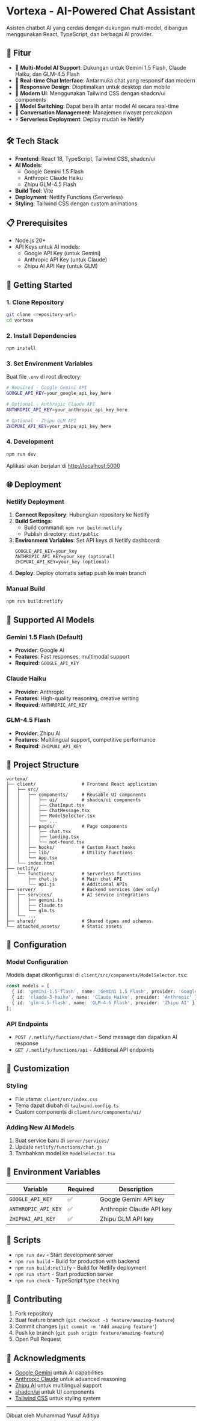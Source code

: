 # Vortexa - AI-Powered Chat Assistant

Asisten chatbot AI yang cerdas dengan dukungan multi-model, dibangun menggunakan React, TypeScript, dan berbagai AI provider.

## 🚀 Fitur

- 🤖 **Multi-Model AI Support**: Dukungan untuk Gemini 1.5 Flash, Claude Haiku, dan GLM-4.5 Flash
- 💬 **Real-time Chat Interface**: Antarmuka chat yang responsif dan modern
- 📱 **Responsive Design**: Dioptimalkan untuk desktop dan mobile
- 🎨 **Modern UI**: Menggunakan Tailwind CSS dengan shadcn/ui components
- 🔄 **Model Switching**: Dapat beralih antar model AI secara real-time
- 💾 **Conversation Management**: Manajemen riwayat percakapan
- ⚡ **Serverless Deployment**: Deploy mudah ke Netlify

## 🛠️ Tech Stack

- **Frontend**: React 18, TypeScript, Tailwind CSS, shadcn/ui
- **AI Models**: 
  - Google Gemini 1.5 Flash
  - Anthropic Claude Haiku
  - Zhipu GLM-4.5 Flash
- **Build Tool**: Vite
- **Deployment**: Netlify Functions (Serverless)
- **Styling**: Tailwind CSS dengan custom animations

## 📋 Prerequisites

- Node.js 20+
- API Keys untuk AI models:
  - Google API Key (untuk Gemini)
  - Anthropic API Key (untuk Claude)
  - Zhipu AI API Key (untuk GLM)

## 🚀 Getting Started

### 1. Clone Repository
```bash
git clone <repository-url>
cd vortexa
```

### 2. Install Dependencies
```bash
npm install
```

### 3. Set Environment Variables
Buat file `.env` di root directory:
```bash
# Required - Google Gemini API
GOOGLE_API_KEY=your_google_api_key_here

# Optional - Anthropic Claude API
ANTHROPIC_API_KEY=your_anthropic_api_key_here

# Optional - Zhipu GLM API
ZHIPUAI_API_KEY=your_zhipu_api_key_here
```

### 4. Development
```bash
npm run dev
```

Aplikasi akan berjalan di [http://localhost:5000](http://localhost:5000)

## 🌐 Deployment

### Netlify Deployment

1. **Connect Repository**: Hubungkan repository ke Netlify
2. **Build Settings**:
   - Build command: `npm run build:netlify`
   - Publish directory: `dist/public`
3. **Environment Variables**: Set API keys di Netlify dashboard:
   ```
   GOOGLE_API_KEY=your_key
   ANTHROPIC_API_KEY=your_key (optional)
   ZHIPUAI_API_KEY=your_key (optional)
   ```
4. **Deploy**: Deploy otomatis setiap push ke main branch

### Manual Build
```bash
npm run build:netlify
```

## 🤖 Supported AI Models

### Gemini 1.5 Flash (Default)
- **Provider**: Google AI
- **Features**: Fast responses, multimodal support
- **Required**: `GOOGLE_API_KEY`

### Claude Haiku
- **Provider**: Anthropic
- **Features**: High-quality reasoning, creative writing
- **Required**: `ANTHROPIC_API_KEY`

### GLM-4.5 Flash
- **Provider**: Zhipu AI
- **Features**: Multilingual support, competitive performance
- **Required**: `ZHIPUAI_API_KEY`

## 📁 Project Structure

```
vortexa/
├── client/                 # Frontend React application
│   ├── src/
│   │   ├── components/     # Reusable UI components
│   │   │   ├── ui/         # shadcn/ui components
│   │   │   ├── ChatInput.tsx
│   │   │   ├── ChatMessage.tsx
│   │   │   ├── ModelSelector.tsx
│   │   │   └── ...
│   │   ├── pages/          # Page components
│   │   │   ├── chat.tsx
│   │   │   ├── landing.tsx
│   │   │   └── not-found.tsx
│   │   ├── hooks/          # Custom React hooks
│   │   ├── lib/            # Utility functions
│   │   └── App.tsx
│   └── index.html
├── netlify/
│   └── functions/          # Serverless functions
│       ├── chat.js         # Main chat API
│       └── api.js          # Additional APIs
├── server/                 # Backend services (dev only)
│   ├── services/           # AI service integrations
│   │   ├── gemini.ts
│   │   ├── claude.ts
│   │   └── glm.ts
│   └── ...
├── shared/                 # Shared types and schemas
└── attached_assets/        # Static assets
```

## 🔧 Configuration

### Model Configuration
Models dapat dikonfigurasi di `client/src/components/ModelSelector.tsx`:

```typescript
const models = [
  { id: 'gemini-1.5-flash', name: 'Gemini 1.5 Flash', provider: 'Google' },
  { id: 'claude-3-haiku', name: 'Claude Haiku', provider: 'Anthropic' },
  { id: 'glm-4.5-flash', name: 'GLM-4.5 Flash', provider: 'Zhipu AI' }
];
```

### API Endpoints
- `POST /.netlify/functions/chat` - Send message dan dapatkan AI response
- `GET /.netlify/functions/api` - Additional API endpoints

## 🎨 Customization

### Styling
- File utama: `client/src/index.css`
- Tema dapat diubah di `tailwind.config.ts`
- Custom components di `client/src/components/ui/`

### Adding New AI Models
1. Buat service baru di `server/services/`
2. Update `netlify/functions/chat.js`
3. Tambahkan model ke `ModelSelector.tsx`

## 🔐 Environment Variables

| Variable | Required | Description |
|----------|----------|-------------|
| `GOOGLE_API_KEY` | ✅ | Google Gemini API key |
| `ANTHROPIC_API_KEY` | ✅ | Anthropic Claude API key |
| `ZHIPUAI_API_KEY` | ✅ | Zhipu GLM API key |

## 📝 Scripts

- `npm run dev` - Start development server
- `npm run build` - Build for production with backend
- `npm run build:netlify` - Build for Netlify deployment
- `npm run start` - Start production server
- `npm run check` - TypeScript type checking

## 🤝 Contributing

1. Fork repository
2. Buat feature branch (`git checkout -b feature/amazing-feature`)
3. Commit changes (`git commit -m 'Add amazing feature'`)
4. Push ke branch (`git push origin feature/amazing-feature`)
5. Open Pull Request

## 🙏 Acknowledgments

- [Google Gemini](https://ai.google.dev/) untuk AI capabilities
- [Anthropic Claude](https://www.anthropic.com/) untuk advanced reasoning
- [Zhipu AI](https://www.zhipuai.cn/) untuk multilingual support
- [shadcn/ui](https://ui.shadcn.com/) untuk UI components
- [Tailwind CSS](https://tailwindcss.com/) untuk styling system

---

Dibuat oleh Muhammad Yusuf Aditiya 
